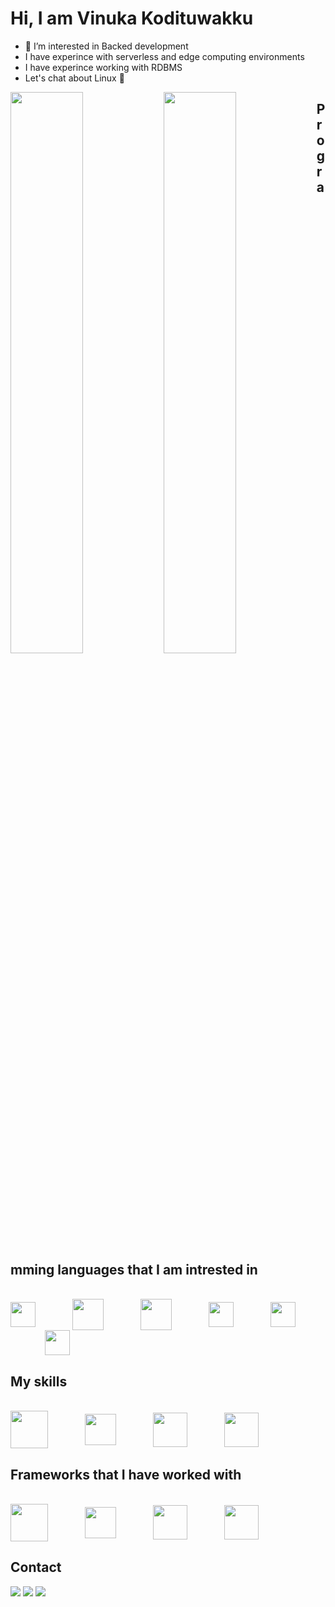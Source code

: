 # Hi, I am Vinuka Kodituwakku

- 👀 I’m interested in Backed development
- I have experince with serverless and edge computing environments
- I have experince working with RDBMS
- Let's chat about Linux 🙂

<img align="left" width="48%" src="https://github-readme-stats.vercel.app/api?username=VinukaThejana&show_icons=true&theme=dracula"/>
<img align="left" width="48%" src="https://github-readme-stats.vercel.app/api/top-langs/?username=VinukaThejana&layout=compact&langs_count=6&show_icons=true&theme=dracula"/>

## Programming languages that I am intrested in

<div style="display: inline_block"><br>
 <img height="40" align="center" src="https://cdn.jsdelivr.net/gh/devicons/devicon/icons/go/go-original.svg" />
  &nbsp;&nbsp;&nbsp;&nbsp;&nbsp;&nbsp;&nbsp;&nbsp;&nbsp;&nbsp;&nbsp;&nbsp;&nbsp;
  <img height="50" align="center" src="https://cdn.jsdelivr.net/gh/devicons/devicon/icons/rust/rust-plain.svg" />
  &nbsp;&nbsp;&nbsp;&nbsp;&nbsp;&nbsp;&nbsp;&nbsp;&nbsp;&nbsp;&nbsp;&nbsp;&nbsp;
  <img height="50" align="center" src="https://cdn.jsdelivr.net/gh/devicons/devicon/icons/python/python-original.svg" />
  &nbsp;&nbsp;&nbsp;&nbsp;&nbsp;&nbsp;&nbsp;&nbsp;&nbsp;&nbsp;&nbsp;&nbsp;&nbsp;
  <img height="40" align="center" src="https://cdn.jsdelivr.net/gh/devicons/devicon/icons/typescript/typescript-original.svg" />
  &nbsp;&nbsp;&nbsp;&nbsp;&nbsp;&nbsp;&nbsp;&nbsp;&nbsp;&nbsp;&nbsp;&nbsp;&nbsp;
  <img height="40" align="center" src="https://cdn.jsdelivr.net/gh/devicons/devicon/icons/mysql/mysql-original.svg" />
  &nbsp;&nbsp;&nbsp;&nbsp;&nbsp;&nbsp;&nbsp;&nbsp;&nbsp;&nbsp;&nbsp;&nbsp;&nbsp;
  <img height="40" align="center" src="https://cdn.jsdelivr.net/gh/devicons/devicon/icons/lua/lua-original-wordmark.svg" />
  &nbsp;&nbsp;&nbsp;&nbsp;&nbsp;&nbsp;&nbsp;&nbsp;&nbsp;&nbsp;&nbsp;&nbsp;&nbsp;
</div>

## My skills
<div style="display: inline_block"><br>
 <img height="60" align="center" src="https://cdn.jsdelivr.net/gh/devicons/devicon/icons/docker/docker-original-wordmark.svg" />
  &nbsp;&nbsp;&nbsp;&nbsp;&nbsp;&nbsp;&nbsp;&nbsp;&nbsp;&nbsp;&nbsp;&nbsp;&nbsp;
  <img height="50" align="center" src="https://cdn.jsdelivr.net/gh/devicons/devicon/icons/linux/linux-original.svg" />
  &nbsp;&nbsp;&nbsp;&nbsp;&nbsp;&nbsp;&nbsp;&nbsp;&nbsp;&nbsp;&nbsp;&nbsp;&nbsp;
  <img height="55" align="center" src="https://cdn.jsdelivr.net/gh/devicons/devicon/icons/googlecloud/googlecloud-original.svg" />
  &nbsp;&nbsp;&nbsp;&nbsp;&nbsp;&nbsp;&nbsp;&nbsp;&nbsp;&nbsp;&nbsp;&nbsp;&nbsp;
  <img height="55" align="center" src="https://cdn.jsdelivr.net/gh/devicons/devicon/icons/amazonwebservices/amazonwebservices-original-wordmark.svg" />
  &nbsp;&nbsp;&nbsp;&nbsp;&nbsp;&nbsp;&nbsp;&nbsp;&nbsp;&nbsp;&nbsp;&nbsp;&nbsp;
</div>

## Frameworks that I have worked with

<div style="display: inline_block"><br>
 <img height="60" align="center" src="https://cdn.jsdelivr.net/gh/devicons/devicon/icons/nextjs/nextjs-original.svg" />
  &nbsp;&nbsp;&nbsp;&nbsp;&nbsp;&nbsp;&nbsp;&nbsp;&nbsp;&nbsp;&nbsp;&nbsp;&nbsp;
  <img height="50" align="center" src="https://trpc.io/img/logo.svg" />
  &nbsp;&nbsp;&nbsp;&nbsp;&nbsp;&nbsp;&nbsp;&nbsp;&nbsp;&nbsp;&nbsp;&nbsp;&nbsp;
  <img height="55" align="center" src="https://www.freelogovectors.net/wp-content/uploads/2022/01/prisma_logo-freelogovectors.net_.png" />
  &nbsp;&nbsp;&nbsp;&nbsp;&nbsp;&nbsp;&nbsp;&nbsp;&nbsp;&nbsp;&nbsp;&nbsp;&nbsp;
  <img height="55" align="center" src="https://cdn.jsdelivr.net/gh/devicons/devicon/icons/express/express-original.svg" />
  &nbsp;&nbsp;&nbsp;&nbsp;&nbsp;&nbsp;&nbsp;&nbsp;&nbsp;&nbsp;&nbsp;&nbsp;&nbsp;
</div>

## Contact
  
<div>
  <a href="https://www.linkedin.com/in/vinuka-kodituwakku-6081621b1/" target="_blank"><img src="https://img.shields.io/badge/-LinkedIn-%230077B?style=for-the-badge&logo=linkedin&logoColor=white" target="_blank"></a>
  <a href="https://twitter.com/vinukathejana" target="_blank"><img src="https://img.shields.io/badge/-Twitter-%230077B5?style=for-the-badge&logo=twitter&logoColor=white" target="_blank"></a>
  <a href = "mailto: vinukakodituwakku@gmail.com"><img src="https://img.shields.io/badge/-Gmail-%23EA4335?style=for-the-badge&logo=gmail&logoColor=white" target="_blank"></a>
 </br>
</br>

</div>
